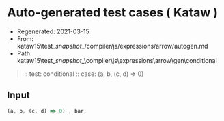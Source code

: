 # Auto-generated test cases ( Kataw )
- Regenerated: 2021-03-15
- From: kataw15\test\__snapshot__/compiler/js/expressions/arrow/autogen.md
- Path: kataw15\test\__snapshot__\compiler\js\expressions\arrow\gen\conditional
> :: test: conditional
> :: case: (a, b, (c, d) => 0)
## Input

`````js
(a, b, (c, d) => 0) , bar;
`````

